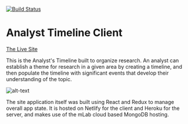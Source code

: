 [![Build Status](
https://travis-ci.org/Cameron-Grams/third_timeline_client.svg?branch=master)](https://travis-ci.org/Cameron-Grams/third_timeline_client)



# Analyst Timeline Client

[The Live Site]( https://amazing-davinci-10dc21.netlify.com/login )

This is the Analyst's Timeline built to organize research. An analyst can establish a theme for research in a given area by creating a timeline, and then populate the timeline with significant events that develop their understanding of the topic.  

![alt-text][screenshot]

[screenshot]: https://s3.us-east-2.amazonaws.com/cameronprofilephotos/analystTimeline2.png "Screen shot of Analyst's Timeline" 

The site application itself was built using React and Redux to manage overall app state.  It is hosted on Netlify for the client and Heroku for the server, and makes use of the mLab cloud based MongoDB hosting.